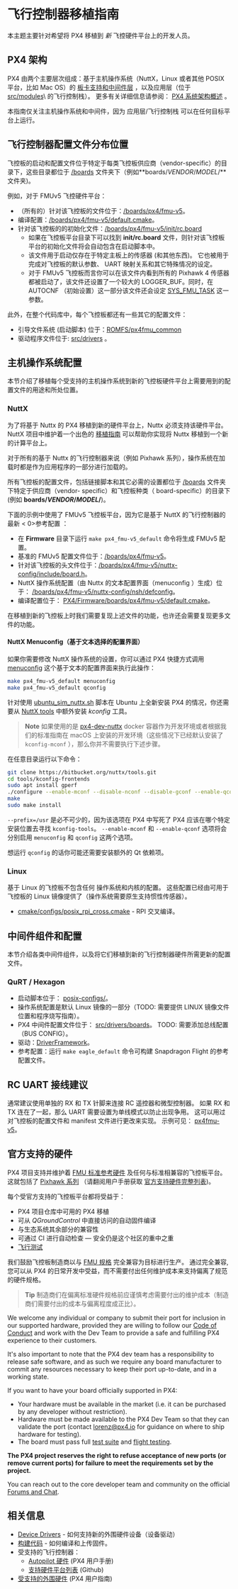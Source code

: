 # 飞行控制器移植指南

本主题主要针对希望将 PX4 移植到 *新* 飞控硬件平台上的开发人员。

## PX4 架构

PX4 由两个主要层次组成：基于主机操作系统（NuttX，Linux 或者其他 POSIX 平台，比如 Mac OS）的 [板卡支持和中间件层](../middleware/README.md) ，以及应用层（位于 [src/modules](https://github.com/PX4/Firmware/tree/master/src/modules)\ 的飞行控制栈）。 更多有关详细信息请参阅： [PX4 系统架构概述](../concept/architecture.md) 。

本指南仅关注主机操作系统和中间件，因为 应用层/飞行控制栈 可以在任何目标平台上运行。

## 飞行控制器配置文件分布位置

飞控板的启动和配置文件位于特定于每类飞控板供应商（vendor-specific）的目录下，这些目录都位于 [/boards](https://github.com/PX4/Firmware/tree/master/boards/) 文件夹下（例如**boards/*VENDOR*/*MODEL*/**文件夹)。

例如，对于 FMUv5 飞控硬件平台：

* （所有的）针对该飞控板的文件位于：[/boards/px4/fmu-v5](https://github.com/PX4/Firmware/tree/master/boards/px4/fmu-v5)。 
* 编译配置：[/boards/px4/fmu-v5/default.cmake](https://github.com/PX4/Firmware/blob/master/boards/px4/fmu-v5/default.cmake)。
* 针对该飞控板的的初始化文件：[/boards/px4/fmu-v5/init/rc.board](https://github.com/PX4/Firmware/blob/master/boards/px4/fmu-v5/init/rc.board) 
  * 如果在飞控板平台目录下可以找到 **init/rc.board** 文件，则针对该飞控板平台的初始化文件将会自动包含在启动脚本中。
  * 该文件用于启动仅存在于特定主板上的传感器 (和其他东西)。 它也被用于完成对飞控板的默认参数、 UART 映射关系和其它特殊情况的设定。
  * 对于 FMUv5 飞控板而言你可以在该文件内看到所有的 Pixhawk 4 传感器都被启动了，该文件还设置了一个较大的 LOGGER_BUF。同时，在 AUTOCNF （初始设置）这一部分该文件还会设定 [SYS_FMU_TASK](../advanced/parameter_reference.md#SYS_FMU_TASK) 这一参数。

此外，在整个代码库中，每个飞控板都还有一些其它的配置文件：

* 引导文件系统 (启动脚本) 位于：[ROMFS/px4fmu\_common](https://github.com/PX4/Firmware/tree/master/ROMFS/px4fmu_common)
* 驱动程序文件位于: [src/drivers](https://github.com/PX4/Firmware/tree/master/src/drivers) 。

## 主机操作系统配置

本节介绍了移植每个受支持的主机操作系统到新的飞控板硬件平台上需要用到的配置文件的用途和所处位置。

### NuttX

为了将基于 Nuttx 的 PX4 移植到新的硬件平台上，Nuttx 必须支持该硬件平台。 NuttX 项目中维护着一个出色的 [移植指南](http://www.nuttx.org/Documentation/NuttxPortingGuide.html) 可以帮助你实现将 Nuttx 移植到一个新的计算平台上。

对于所有的基于 Nuttx 的飞行控制器来说（例如 Pixhawk 系列），操作系统在加载时都是作为应用程序的一部分进行加载的。

所有飞控板的配置文件，包括链接脚本和其它必需的设置都位于 [/boards](https://github.com/PX4/Firmware/tree/master/boards/) 文件夹下特定于供应商（vendor- specific）和飞控板种类（ board-specific）的目录下 (例如 **boards/*VENDOR*/*MODEL*/**)。

下面的示例中使用了 FMUv5 飞控板平台，因为它是基于 NuttX 的飞行控制器的最新 < 0>参考配置 </a0 >：

* 在 **Firmware** 目录下运行 `make px4_fmu-v5_default` 命令将生成 FMUv5 配置。
* 基准的 FMUv5 配置文件位于：[/boards/px4/fmu-v5](https://github.com/PX4/Firmware/tree/master/boards/px4/fmu-v5)。
* 针对该飞控板的头文件位于：[/boards/px4/fmu-v5/nuttx-config/include/board.h](https://github.com/PX4/Firmware/blob/master/boards/px4/fmu-v5/nuttx-config/include/board.h)。 
* NuttX 操作系统配置（由 Nuttx 的文本配置界面（menuconfig ）生成）位于： [/boards/px4/fmu-v5/nuttx-config/nsh/defconfig](https://github.com/PX4/Firmware/blob/master/boards/px4/fmu-v5/nuttx-config/nsh/defconfig)。
* 编译配置位于： [PX4/Firmware/boards/px4/fmu-v5/default.cmake](https://github.com/PX4/Firmware/blob/master/boards/px4/fmu-v5/default.cmake)。

在移植到新的飞控板上时我们需要复现上述文件的功能，也许还会需要复现更多文件的功能。

#### NuttX Menuconfig（基于文本选择的配置界面）

如果你需要修改 NuttX 操作系统的设置，你可以通过 PX4 快捷方式调用 [menuconfig](https://bitbucket.org/nuttx/nuttx) 这个基于文本的配置界面来执行此操作：

```sh
make px4_fmu-v5_default menuconfig
make px4_fmu-v5_default qconfig
```

针对使用 [ubuntu_sim_nuttx.sh](https://raw.githubusercontent.com/PX4/Devguide/master/build_scripts/ubuntu_sim_nuttx.sh) 脚本在 Ubuntu 上全新安装 PX4 的情况，你还需要从 [NuttX tools](https://bitbucket.org/nuttx/tools/src/master/) 中额外安装 *kconfig* 工具。

> **Note** 如果使用的是 [px4-dev-nuttx](https://hub.docker.com/r/px4io/px4-dev-nuttx/) docker 容器作为开发环境或者根据我们的标准指南在 macOS 上安装的开发环境（这些情况下已经默认安装了 `kconfig-mconf` ），那么你并不需要执行下述步骤。

在任意目录运行以下命令：

```sh
git clone https://bitbucket.org/nuttx/tools.git
cd tools/kconfig-frontends
sudo apt install gperf
./configure --enable-mconf --disable-nconf --disable-gconf --enable-qconf --prefix=/usr
make
sudo make install
```

`--prefix=/usr` 是必不可少的，因为该选项在 PX4 中写死了 PX4 应该在哪个特定安装位置去寻找 `kconfig-tools`。 `--enable-mconf` 和 `--enable-qconf` 选项将会分别启用 `menuconfig` 和 `qconfig` 这两个选项。

想运行 `qconfig` 的话你可能还需要安装额外的 Qt 依赖项。

### Linux

基于 Linux 的飞控板不包含任何 操作系统和内核的配置。 这些配置已经由可用于飞控板的 Linux 镜像提供了（操作系统需要原生支持惯性传感器）。

* [cmake/configs/posix\_rpi\_cross.cmake](https://github.com/PX4/Firmware/blob/master/cmake/configs/posix_rpi_cross.cmake) - RPI 交叉编译。

## 中间件组件和配置

本节介绍各类中间件组件，以及将它们移植到新的飞行控制器硬件所需更新的配置文件。

### QuRT / Hexagon

* 启动脚本位于： [posix-configs/](https://github.com/PX4/Firmware/tree/master/posix-configs)。
* 操作系统配置是默认 Linux 镜像的一部分（TODO: 需要提供 LINUX 镜像文件位置和程序烧写指南）。
* PX4 中间件配置文件位于： [src/drivers/boards](https://github.com/PX4/Firmware/tree/master/src/drivers/boards)。 TODO: 需要添加总线配置（BUS CONFIG）。
* 驱动：[DriverFramework](https://github.com/px4/DriverFramework)。
* 参考配置：运行 `make eagle_default` 命令可构建 Snapdragon Flight 的参考配置文件。

## RC UART 接线建议

通常建议使用单独的 RX 和 TX 针脚来连接 RC 遥控器和微型控制器。 如果 RX 和 TX 连在了一起，那么 UART 需要设置为单线模式以防止出现争用。 这可以用过对飞控板的配置文件和 manifest 文件进行更改来实现。 示例可见： [px4fmu-v5](https://github.com/PX4/Firmware/blob/master/src/drivers/boards/px4fmu-v5/manifest.c)。

## 官方支持的硬件

PX4 项目支持并维护着 [FMU 标准参考硬件](../debug/reference-design.md) 及任何与标准相兼容的飞控板平台。 这就包括了 [Pixhawk 系列](https://docs.px4.io/en/flight_controller/pixhawk_series.html) （请翻阅用户手册获取 [官方支持硬件完整列表](https://docs.px4.io/en/flight_controller/))。

每个受官方支持的飞控板平台都将受益于：

* PX4 项目仓库中可用的 PX4 移植
* 可从 *QGroundControl* 中直接访问的自动固件编译
* 与生态系统其余部分的兼容性
* 可通过 CI 进行自动检查 — 安全仍是这个社区的重中之重
* [飞行测试](../test_and_ci/test_flights.md)

我们鼓励飞控板制造商以与 [FMU 规格](https://pixhawk.org/) 完全兼容为目标进行生产。 通过完全兼容, 您可以从 PX4 的日常开发中受益，而不需要付出任何维护成本来支持偏离了规范的硬件规格。

> **Tip** 制造商们在偏离标准硬件规格前应谨慎考虑需要付出的维护成本（制造商们需要付出的成本与偏离程度成正比）。

We welcome any individual or company to submit their port for inclusion in our supported hardware, provided they are willing to follow our [Code of Conduct](../contribute/README.md#code-of-conduct) and work with the Dev Team to provide a safe and fulfilling PX4 experience to their customers.

It's also important to note that the PX4 dev team has a responsibility to release safe software, and as such we require any board manufacturer to commit any resources necessary to keep their port up-to-date, and in a working state.

If you want to have your board officially supported in PX4:

* Your hardware must be available in the market (i.e. it can be purchased by any developer without restriction).
* Hardware must be made available to the PX4 Dev Team so that they can validate the port (contact <lorenz@px4.io> for guidance on where to ship hardware for testing).
* The board must pass full [test suite](../test_and_ci/README.md) and [flight testing](../test_and_ci/test_flights.md).

**The PX4 project reserves the right to refuse acceptance of new ports (or remove current ports) for failure to meet the requirements set by the project.**

You can reach out to the core developer team and community on the official [Forums and Chat](../README.md#support).

## 相关信息

* [Device Drivers](../middleware/drivers.md) - 如何支持新的外围硬件设备（设备驱动）
* [构建代码](../setup/building_px4.md) - 如何编译和上传固件。 
* 受支持的飞行控制器： 
  * [Autopilot 硬件](https://docs.px4.io/en/flight_controller/) (PX4 用户手册)
  * [支持硬件平台列表](https://github.com/PX4/Firmware/#supported-hardware) (Github)
* [受支持的外围硬件](https://docs.px4.io/en/peripherals/) (PX4 用户指南)